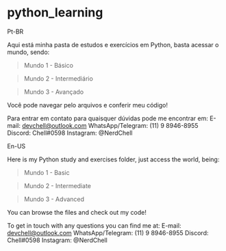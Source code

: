 # python_learning


Pt-BR

Aqui está minha pasta de estudos e exercícios em Python, basta acessar o mundo, sendo:

  > Mundo 1 - Básico
  
  > Mundo 2 - Intermediário
  
  > Mundo 3 - Avançado

Você pode navegar pelo arquivos e conferir meu código!

Para entrar em contato para quaisquer dúvidas pode me encontrar em:
E-mail: devchell@outlook.com
WhatsApp/Telegram: (11) 9 8946-8955
Discord: Chell#0598
Instagram: @NerdChell



En-US

Here is my Python study and exercises folder, just access the world, being:

  > Mundo 1 - Basic
  
  > Mundo 2 - Intermediate
  
  > Mundo 3 - Advanced

You can browse the files and check out my code!

To get in touch with any questions you can find me at:
E-mail: devchell@outlook.com
WhatsApp/Telegram: (11) 9 8946-8955
Discord: Chell#0598
Instagram: @NerdChell
